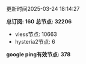 更新时间2025-03-24 18:14:27

**总订阅: 160**
**总节点: 32206**
- vless节点: 10663
- hysteria2节点: 6

**google ping有效节点: 378**
